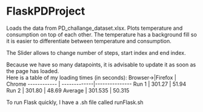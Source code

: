 # FlaskPDProject
Loads the data from PD_challange_dataset.xlsx. Plots temperature and consumption on top of each other. 
The temperature has a background fill so it is easier to differentiate between temperature and consumption.

The Slider allows to change number of steps, start index and end index. 

Because we have so many datapoints, it is advisable to update it as soon as the page has loaded.  
Here is a table of my loading times (in seconds):
Browser->|Firefox | Chrome 
------------ | -------------|---------------
Run 1 | 301.27 | 51.94
Run 2 | 301.80 | 48.69
Average | 301.535 | 50.315

To run Flask quickly, I have a .sh file called runFlask.sh
